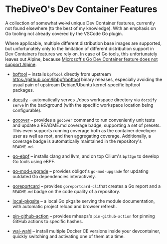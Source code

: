 # TheDiveO's Dev Container Features

A collection of somewhat ~~weird~~ unique Dev Container features, currently not
found elsewhere (to the best of my knowledge). With an emphasis on Go tooling
not already covered by the VSCode Go plugin.

Where applicable, multiple different distribution base images are supported, but
unfortunately only to the limitation of different distribution support in Dev
Containers features we rely on. In case of Go tools, this unfortunately leaves
out Alpine, because [Microsoft's Go Dev Container feature does not support
Alpine](https://github.com/devcontainers/features/blob/091886b3568dad70f835cc428dad1fdf7bc6a9b3/src/go/install.sh#L32-L44).

- [bpftool](src/bpftool/README.md) – installs `bpftool` directly from upstream
  https://github.com/libbpf/bpftool binary releases, especially avoiding the
  usual pain of upstream Debian/Ubuntu kernel-specific bpftool packages.

- [docsify](src/docsify/README.md) – automatically serves ./docs workspace
  directory via `docsify serve` in the background (with the specific workspace
  location being configurable).

- [gocover](src/gocover/README.md) – provides a `gocover` command to run
  conveniently unit tests and update a README.md coverage badge, supporting a
  set of presets. This even supports running coverage both as the container
  developer user as well as root, and then aggregating coverage. Additionally, a
  coverage badge is automatically maintained in the repository's `README.md`.

- [go-ebpf](src/go-ebpf/README.md) – installs clang and llvm, and on top
  Cilium's `bpf2go` to develop Go tools using eBPF.

- [go-mod-upgrade](src/go-mod-upgrade/README.md) – provides obligot's `go-mod-upgrade`
  for updating outdated Go dependencies interactively.

- [goreportcard](src/goreportcard/README.md) – provides `goreportcard-cli`that
  creates a Go report and a `README.md` badge on the code quality of a
  repository.

- [local-pkgsite](src/local-pkgsite/README.md) – a local Go pkgsite serving the
  module documentation, with automatic project reload and browser refresh. 

- [pin-github-action](src/pin-github-action/README.md) – provides mheaps's
  `pin-github-action` for pinning GitHub actions to specific hashes.

- [wal-wahl](src/wal-wahl/README.md) – install multiple Docker CE versions
  inside your devcontainer, quickly switching and activating one of them at a
  time.
